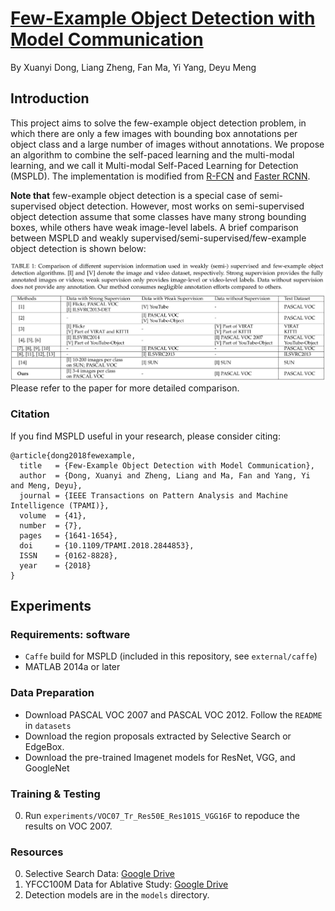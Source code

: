 # [Few-Example Object Detection with Model Communication](https://ieeexplore.ieee.org/document/8374906)

By Xuanyi Dong, Liang Zheng, Fan Ma, Yi Yang, Deyu Meng

## Introduction

This project aims to solve the few-example object detection problem, in which there are only a few images with bounding box annotations per object class and a large number of images without annotations.
We propose an algorithm to combine the self-paced learning and the multi-modal learning, and we call it Multi-modal Self-Paced Learning for Detection (MSPLD). The implementation is modified from [R-FCN](https://github.com/daijifeng001/R-FCN) and [Faster RCNN](https://github.com/shaoqingren/faster_rcnn).

**Note that** few-example object detection is a special case of semi-supervised object detection. However, most works on semi-supervised object detection assume that some classes have many strong bounding boxes, while others have weak image-level labels. A brief comparison between MSPLD and weakly supervised/semi-supervised/few-example object detection is shown below:

<img src="external/images/comparision.png" width="900">
Please refer to the paper for more detailed comparison.

### Citation

If you find MSPLD useful in your research, please consider citing:
```
@article{dong2018fewexample,
  title   = {Few-Example Object Detection with Model Communication},
  author  = {Dong, Xuanyi and Zheng, Liang and Ma, Fan and Yang, Yi and Meng, Deyu},
  journal = {IEEE Transactions on Pattern Analysis and Machine Intelligence (TPAMI)},
  volume  = {41},
  number  = {7},
  pages   = {1641-1654},
  doi     = {10.1109/TPAMI.2018.2844853}, 
  ISSN    = {0162-8828}, 
  year    = {2018}
}
```

## Experiments

### Requirements: software

- `Caffe` build for MSPLD (included in this repository, see `external/caffe`)
- MATLAB 2014a or later

### Data Preparation
- Download PASCAL VOC 2007 and PASCAL VOC 2012. Follow the `README` in `datasets`
- Download the region proposals extracted by Selective Search or EdgeBox. 
- Download the pre-trained Imagenet models for ResNet, VGG, and GoogleNet
 
### Training & Testing
0. Run `experiments/VOC07_Tr_Res50E_Res101S_VGG16F` to repoduce the results on VOC 2007.

### Resources
0. Selective Search Data: [Google Drive](https://drive.google.com/open?id=1o6RPL33bH0u75Z-gknu1ewKGQHTmmtwC)
1. YFCC100M Data for Ablative Study: [Google Drive](https://drive.google.com/open?id=1o6RPL33bH0u75Z-gknu1ewKGQHTmmtwC)
0. Detection models are in the `models` directory.
